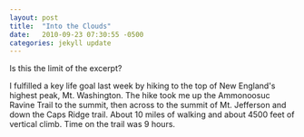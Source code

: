 ```yaml
---
layout: post
title:  "Into the Clouds"
date:   2010-09-23 07:30:55 -0500
categories: jekyll update
---
```

Is this the limit of the excerpt?
<!--more-->
I fulfilled a key life goal last week by hiking to the top of New England's highest peak, Mt. Washington. The hike took me up the Ammonoosuc Ravine Trail to the summit, then across to the summit of Mt. Jefferson and down the Caps Ridge trail. About 10 miles of walking and about 4500 feet of vertical climb. Time on the trail was 9 hours.

<script src="https://cdn.jsdelivr.net/npm/publicalbum@latest/embed-ui.min.js" async></script>
<div class="pa-gallery-player-widget" style="width:100%; height:480px; display:none;"
  data-link="https://photos.app.goo.gl/3BZaTxkQzoDfsnzt6"
  data-title="New photo by Ed Dennison"
  data-repeat="false">
  <object data="https://lh3.googleusercontent.com/8qvJCr0yOOppxpNPxR6iprqdi0xJxMwc8NOseUbYOMnEIdd9znLpOLPSowIAOZ06EJ6jcuFIYFVg55_LfgfYRnK1RbBhl6PzcqD0NAX8k-RFM6qroDjFt9UneSQdoGZRvrogNqxp5dg=w1920-h1080"></object>
</div>

